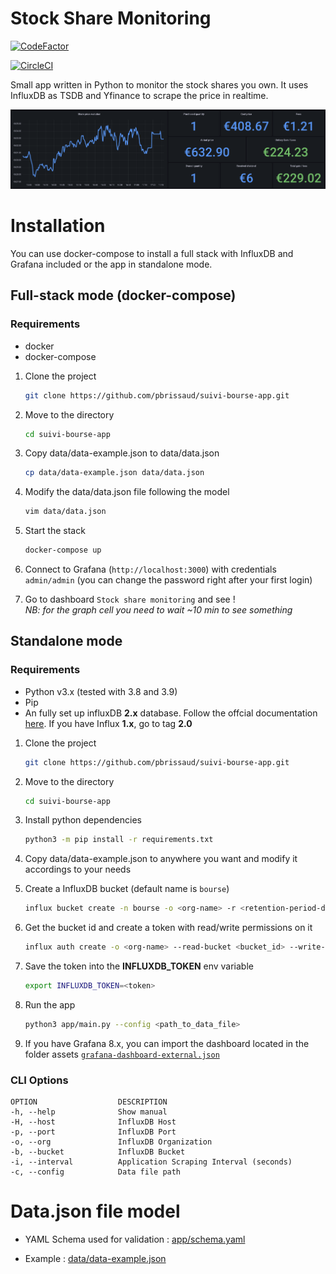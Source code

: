 
# Stock Share Monitoring

[![CodeFactor](https://www.codefactor.io/repository/github/pbrissaud/suivi-bourse/badge)](https://www.codefactor.io/repository/github/pbrissaud/suivi-bourse)

[![CircleCI](https://circleci.com/gh/pbrissaud/suivi-bourse/tree/master.svg?style=svg)](https://circleci.com/gh/pbrissaud/suivi-bourse/tree/master)

Small app written in Python to monitor the stock shares you own. It uses InfluxDB as TSDB and Yfinance to scrape the price in realtime.  

![](assets/screenshot.png)
# Installation

You can use docker-compose to install a full stack with InfluxDB and Grafana included or the app in standalone mode.

## Full-stack mode (docker-compose)

### **Requirements**
* docker
* docker-compose 

1. Clone the project
    ```bash
    git clone https://github.com/pbrissaud/suivi-bourse-app.git
    ```

2. Move to the directory
    ```bash
    cd suivi-bourse-app
    ```

3. Copy data/data-example.json to data/data.json
    ```bash
    cp data/data-example.json data/data.json
    ```

4. Modify the data/data.json file following the model
    ```bash
    vim data/data.json
    ```

5. Start the stack
    ```bash
    docker-compose up
    ```

6. Connect to Grafana (`http://localhost:3000`) with credentials `admin/admin` (you can change the password right after your first login)

7. Go to dashboard `Stock share monitoring` and see !  
*NB: for the graph cell you need to wait ~10 min to see something*

## Standalone mode

### **Requirements**
* Python v3.x  (tested with 3.8 and 3.9)
* Pip
* An fully set up influxDB **2.x** database. Follow the offcial documentation [here](https://docs.influxdata.com/influxdb/v2.0/install/). If you have Influx **1.x**, go to tag **2.0**

1. Clone the project
    ```bash
    git clone https://github.com/pbrissaud/suivi-bourse-app.git
    ```

2. Move to the directory
    ```bash
    cd suivi-bourse-app
    ```

3. Install python dependencies
    ```bash
    python3 -m pip install -r requirements.txt
    ```

4. Copy data/data-example.json to anywhere you want and modify it accordings to your needs

5. Create a InfluxDB bucket (default name is `bourse`)
   ```bash
   influx bucket create -n bourse -o <org-name> -r <retention-period-duration>
   ```

6. Get the bucket id and create a token with read/write permissions on it
   ```bash
   influx auth create -o <org-name> --read-bucket <bucket_id> --write-bucket <bucket_id>
   ```

7. Save the token into the **INFLUXDB_TOKEN** env variable
   ```bash
   export INFLUXDB_TOKEN=<token>
   ``` 

6. Run the app
    ```bash
    python3 app/main.py --config <path_to_data_file> 
    ```

7. If you have Grafana 8.x, you can import the dashboard located in the folder assets [`grafana-dashboard-external.json`](assets/grafana-dashboard-external.json)

### **CLI Options**

```
OPTION                  DESCRIPTION
-h, --help              Show manual
-H, --host              InfluxDB Host
-p, --port              InfluxDB Port
-o, --org               InfluxDB Organization
-b, --bucket            InfluxDB Bucket
-i, --interval          Application Scraping Interval (seconds)
-c, --config            Data file path
```

# Data.json file model

* YAML Schema used for validation :  [app/schema.yaml](app/schema.yaml)

* Example : [data/data-example.json](data/data-example.json)
